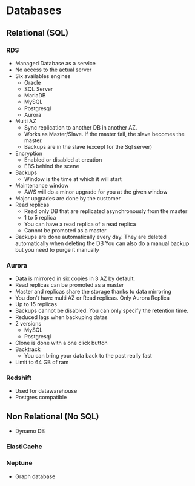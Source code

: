 # Databases

## Relational (SQL)

### RDS

* Managed Database as a service
* No access to the actual server
* Six availables engines
  * Oracle
  * SQL Server
  * MariaDB
  * MySQL
  * Postgresql
  * Aurora
* Multi AZ
  * Sync replication to another DB in another AZ.
  * Works as Master/Slave. If the master fail, the slave becomes the master.
  * Backups are in the slave (except for the Sql server)
* Encryption
  * Enabled or disabled at creation
  * EBS behind the scene
* Backups
  * Window is the time at which it will start
* Maintenance window
  * AWS will do a minor upgrade for you at the given window
* Major upgrades are done by the customer
* Read replicas
  * Read only DB that are replicated asynchronously from the master
  * 1 to 5 replica
  * You can have a read replica of a read replica
  * Cannot be promoted as a master
* Backups are done automatically every day. They are deleted automatically when deleting the DB
You can also do a manual backup but you need to purge it manually

### Aurora

* Data is mirrored in six copies in 3 AZ by default.
* Read replicas can be promoted as a master
* Master and replicas share the storage thanks to data mirroring
* You don't have multi AZ or Read replicas. Only Aurora Replica
* Up to 15 replicas
* Backups cannot be disabled. You can only specify the retention time.
* Reduced lags when backuping datas
* 2 versions
  * MySQL
  * Postgresql
* Clone is done with a one click button
* Backtrack
  * You can bring your data back to the past really fast
* Limit to 64 GB of ram

### Redshift

* Used for datawarehouse
* Postgres compatible

## Non Relational (No SQL)

* Dynamo DB

### ElastiCache

### Neptune

* Graph database
